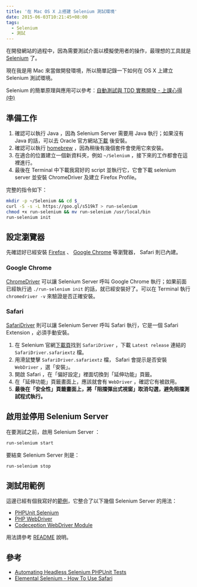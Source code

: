 ```yaml
---
title: '在 Mac OS X 上搭建 Selenium 測試環境'
date: 2015-06-03T10:21:45+08:00
tags:
  - Selenium
  - 測試
---
```


在開發網站的過程中，因為需要測試介面以模擬使用者的操作，最理想的工具就是 [Selenium](http://www.seleniumhq.org/) 了。

現在我是用 Mac 來當做開發環境，所以簡單記錄一下如何在 OS X 上建立 Selenium 測試環境。

Selenium 的簡單原理與應用可以參考：[自動測試與 TDD 實務開發 - 上課心得 (中)](http://jaceju.net/2015/05/23/skilltree-tdd-2/)

<!-- more -->

## 準備工作

1. 確認可以執行 Java ，因為 Selenium Server 需要用 Java 執行；如果沒有 Java 的話，可以去 Oracle 官方網站[下載](http://www.oracle.com/technetwork/java/javase/downloads/jdk8-downloads-2133151.html) 後安裝。
1. 確認可以執行 [homebrew](http://brew.sh/) ，因為稍後有幾個套件會使用它來安裝。
1. 在適合的位置建立一個新資料夾，例如 `~/Selenium` ，接下來的工作都會在這裡進行。
1. 最後在 Terminal 中下載我寫好的 script 並執行它，它會下載 selenium server 並安裝 ChromeDriver 及建立 Firefox Profile。

完整的指令如下：

```bash
mkdir -p ~/Selenium && cd $_
curl -S -s -L https://goo.gl/s519kT > run-selenium
chmod +x run-selenium && mv run-selenium /usr/local/bin
run-selenium init
```

## 設定瀏覽器

先確認好已經安裝 [Firefox](http://mozilla.com.tw/) 、 [Google Chrome](https://www.google.com.tw/chrome/) 等瀏覽器， Safari 則已內建。

### Google Chrome

[ChromeDriver](https://sites.google.com/a/chromium.org/chromedriver/) 可以讓 Selenium Server 呼叫 Google Chrome 執行；如果前面已經執行過 `./run-selenium init` 的話，就已經安裝好了。可以在 Terminal 執行 `chromedriver -v` 來驗證是否正確安裝。

### Safari

[SafariDriver](https://github.com/SeleniumHQ/selenium/wiki/SafariDriver) 則可以讓 Selenium Server 呼叫 Safari 執行，它是一個 Safari Extension ，必須手動安裝。

1. 在 Selenium 官網[下載頁](http://www.seleniumhq.org/download/)找到 `SafariDriver` ，下載 `Latest release` 連結的 `SafariDriver.safariextz` 檔。
1. 用滑鼠雙擊 `SafariDriver.safariextz` 檔， Safari 會提示是否安裝 `WebDriver` ，選「安裝」。
1. 開啟 Safari ，在「偏好設定」裡面切換到「延伸功能」頁籤。
1. 在「延伸功能」頁籤畫面上，應該就會有 `WebDriver` ，確認它有被啟用。
1. **最後在「安全性」頁籤畫面上，將「阻擋彈出式視窗」取消勾選，避免阻擋測試程式執行。**

## 啟用並停用 Selenium Server

在要測試之前，啟用 Selenium Server ：

```bash
run-selenium start
```

要結束 Selenium Server 則是：

```bash
run-selenium stop
```

## 測試用範例

這邊已經有個我寫好的[範例](https://github.com/jaceju/selenium-demo)，它整合了以下幾個 Selenium Server 的用法：

* [PHPUnit Selenium](https://github.com/giorgiosironi/phpunit-selenium)
* [PHP WebDriver](https://github.com/instaclick/php-webdriver)
* [Codeception WebDriver Module](http://codeception.com/docs/modules/WebDriver)

用法請參考 [README](https://github.com/jaceju/selenium-demo/blob/master/README.md) 說明。

## 參考

* [Automating Headless Selenium PHPUnit Tests](http://www.hashbangcode.com/blog/automating-headless-selenium-phpunit-tests)
* [Elemental Selenium - How To Use Safari](http://elementalselenium.com/tips/69-safari)